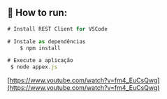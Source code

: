 ## :rocket: How to run:

```js
# Install REST Client for VSCode

# Instale as dependências
    $ npm install

# Execute a aplicação
 $ node appex.js
```

[https://www.youtube.com/watch?v=fm4_EuCsQwg](https://www.youtube.com/watch?v=fm4_EuCsQwg)

